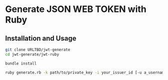 # Generate JSON WEB TOKEN with Ruby

## Installation and Usage
``` bash
git clone URLTBD/jwt-generate
cd jwt-generate/jwt-ruby

bundle install

ruby generate.rb -k path/to/private_key -i your_issuer_id [-u a_usernamee]
```
